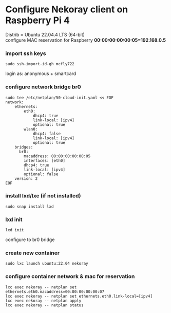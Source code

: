 # Configure Nekoray client on Raspberry Pi 4

Distrib = Ubuntu 22.04.4 LTS (64-bit)<br>
configure MAC reservation for Raspberry <b>00:00:00:00:00:05=192.168.0.5</b><br>

### import ssh keys
```
sudo ssh-import-id-gh mcfly722
```
login as: anonymous + smartcard
 

### configure network bridge br0
```
sudo tee /etc/netplan/50-cloud-init.yaml << EOF
network:
    ethernets:
        eth0:
            dhcp4: true
            link-local: [ipv4]
            optional: true
        wlan0:
            dhcp4: false
            link-local: [ipv4]
            optional: true
    bridges:
      br0:
        macaddress: 00:00:00:00:00:05
        interfaces: [eth0]
        dhcp4: true
        link-local: [ipv4]
        optional: false
    version: 2
EOF
```


### install lxd/lxc (if not installed)
```
sudo snap install lxd
```

### lxd init
```
lxd init
```
configure to br0 bridge

### create new container
```
sudo lxc launch ubuntu:22.04 nekoray
```

### configure container network & mac for reservation
```
lxc exec nekoray -- netplan set ethernets.eth0.macaddress=00:00:00:00:00:07
lxc exec nekoray -- netplan set ethernets.eth0.link-local=[ipv4]
lxc exec nekoray -- netplan apply
lxc exec nekoray -- netplan status
```
